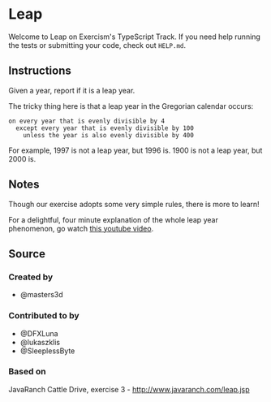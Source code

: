 # Leap

Welcome to Leap on Exercism's TypeScript Track. If you need help running the
tests or submitting your code, check out `HELP.md`.

## Instructions

Given a year, report if it is a leap year.

The tricky thing here is that a leap year in the Gregorian calendar occurs:

```text
on every year that is evenly divisible by 4
  except every year that is evenly divisible by 100
    unless the year is also evenly divisible by 400
```

For example, 1997 is not a leap year, but 1996 is. 1900 is not a leap year, but
2000 is.

## Notes

Though our exercise adopts some very simple rules, there is more to learn!

For a delightful, four minute explanation of the whole leap year phenomenon, go
watch [this youtube video][video].

[video]: http://www.youtube.com/watch?v=xX96xng7sAE

## Source

### Created by

- @masters3d

### Contributed to by

- @DFXLuna
- @lukaszklis
- @SleeplessByte

### Based on

JavaRanch Cattle Drive, exercise 3 - http://www.javaranch.com/leap.jsp
